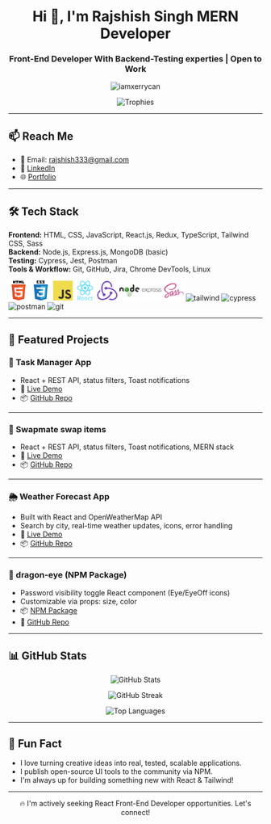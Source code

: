<h1 align="center">Hi 👋, I'm Rajshish Singh MERN Developer </h1>
<h3 align="center">Front-End Developer With Backend-Testing experties | Open to Work</h3>

<p align="center">
  <img src="https://komarev.com/ghpvc/?username=iamxerrycan&label=Profile%20views&color=0e75b6&style=flat" alt="iamxerrycan" />
</p>

<p align="center">
  <img src="https://github-profile-trophy.vercel.app/?username=iamxerrycan&theme=gruvbox" alt="Trophies" />
</p>

---

## 📫 Reach Me

- 📧 Email: [rajshish333@gmail.com](mailto:rajshish333@gmail.com)  
- 🔗 [LinkedIn](https://linkedin.com/in/iamxerrycan)  
- 🌐 [Portfolio](https://rajshish-portfolio.netlify.app)

---

## 🛠 Tech Stack

**Frontend:** HTML, CSS, JavaScript, React.js, Redux, TypeScript, Tailwind CSS, Sass  
**Backend:** Node.js, Express.js, MongoDB (basic)  
**Testing:** Cypress, Jest, Postman  
**Tools & Workflow:** Git, GitHub, Jira, Chrome DevTools, Linux  

<p align="left">
  <img src="https://raw.githubusercontent.com/devicons/devicon/master/icons/html5/html5-original-wordmark.svg" alt="html5" width="40" height="40"/>
  <img src="https://raw.githubusercontent.com/devicons/devicon/master/icons/css3/css3-original-wordmark.svg" alt="css3" width="40" height="40"/>
  <img src="https://raw.githubusercontent.com/devicons/devicon/master/icons/javascript/javascript-original.svg" alt="javascript" width="40" height="40"/>
  <img src="https://raw.githubusercontent.com/devicons/devicon/master/icons/react/react-original-wordmark.svg" alt="react" width="40" height="40"/>
  <img src="https://raw.githubusercontent.com/devicons/devicon/master/icons/redux/redux-original.svg" alt="redux" width="40" height="40"/>
  <img src="https://raw.githubusercontent.com/devicons/devicon/master/icons/nodejs/nodejs-original-wordmark.svg" alt="nodejs" width="40" height="40"/>
  <img src="https://raw.githubusercontent.com/devicons/devicon/master/icons/express/express-original-wordmark.svg" alt="express" width="40" height="40"/>
  <img src="https://raw.githubusercontent.com/devicons/devicon/master/icons/sass/sass-original.svg" alt="sass" width="40" height="40"/>
  <img src="https://www.vectorlogo.zone/logos/tailwindcss/tailwindcss-icon.svg" alt="tailwind" width="40" height="40"/>
  <img src="https://raw.githubusercontent.com/simple-icons/simple-icons/6e46ec1fc23b60c8fd0d2f2ff46db82e16dbd75f/icons/cypress.svg" alt="cypress" width="40" height="40"/>
  <img src="https://www.vectorlogo.zone/logos/getpostman/getpostman-icon.svg" alt="postman" width="40" height="40"/>
  <img src="https://www.vectorlogo.zone/logos/git-scm/git-scm-icon.svg" alt="git" width="40" height="40"/>
</p>

---

## 🚀 Featured Projects

### 🧭 Task Manager App
- React + REST API, status filters, Toast notifications
- 🔗 [Live Demo](https://tasklistmanagerr.netlify.app)
- 📦 [GitHub Repo](https://github.com/iamxerrycan/task-manager)

---

### 🧭 Swapmate swap items
- React + REST API, status filters, Toast notifications, MERN stack
- 🔗 [Live Demo](https://swapmate.netlify.app/)
- 📦 [GitHub Repo](https://github.com/iamxerrycan/swapmate)

---

### 🌦️ Weather Forecast App
- Built with React and OpenWeatherMap API
- Search by city, real-time weather updates, icons, error handling
- 🔗 [Live Demo](https://weather-cities-x.netlify.app)
- 📦 [GitHub Repo](https://github.com/iamxerrycan/weather-app)

---

### 🧩 dragon-eye (NPM Package)
- Password visibility toggle React component (Eye/EyeOff icons)
- Customizable via props: size, color
- 📦 [NPM Package](https://www.npmjs.com/package/dragon-eye)
- 📜 [GitHub Repo](https://github.com/iamxerrycan/dragon-eye)

---

## 📊 GitHub Stats

<p align="center">
  <img src="https://github-readme-stats.vercel.app/api?username=iamxerrycan&show_icons=true&locale=en" alt="GitHub Stats" />
</p>

<p align="center">
  <img src="https://github-readme-streak-stats.herokuapp.com/?user=iamxerrycan" alt="GitHub Streak" />
</p>

<p align="center">
  <img src="https://github-readme-stats.vercel.app/api/top-langs?username=iamxerrycan&layout=compact" alt="Top Languages" />
</p>

---

## 🧠 Fun Fact

- I love turning creative ideas into real, tested, scalable applications.
- I publish open-source UI tools to the community via NPM.
- I'm always up for building something new with React & Tailwind!

---

<p align="center">
🔥 I'm actively seeking React Front-End Developer opportunities. Let's connect!
</p>
